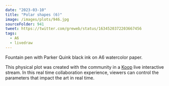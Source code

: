 ```yaml
---
date: "2023-03-10"
title: "Polar shapes (6)"
image: /images/plots/946.jpg
sourceFolder: 941
tweet: https://twitter.com/greweb/status/1634520372203667456
tags:
  - A6
  - livedraw
---
```


Fountain pen with Parker Quink black ink on A6 watercolor paper. 

This physical plot was created with the community in a [Koop](https://koop.xyz) live interactive stream. In this real time collaboration experience, viewers can control the parameters that impact the art in real time.
